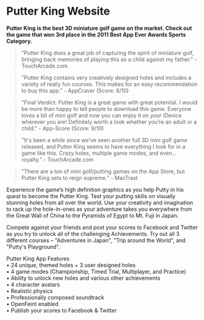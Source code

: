 # Putter King Website 

**Putter King is the best 3D miniature golf game on the market. Check out the game that won 3rd place in the 2011 Best App Ever Awards Sports Category.**  

> "Putter King does a great job of capturing the spirit of miniature golf, bringing back memories of playing this as a child against my father." - TouchArcade.com  

> "Putter King contains very creatively designed holes and includes a variety of really fun courses. This makes for an easy recommendation to buy this app." - AppCraver (Score: 8/10)  

> "Final Verdict: Putter King is a great game with great potential. I would be more than happy to tell people to download this game. Everyone loves a bit of mini golf and now you can enjoy it on your iDevice wherever you are! Definitely worth a look whether you’re an adult or a child." - App-Score (Score: 9/10)  

> "It's been a while since we've seen another full 3D mini golf game released, and Putter King seems to have everything I look for in a game like this. Crazy holes, multiple game modes, and even… royalty." - TouchArcade.com  
 
> "There are a ton of mini golf/putting games on the App Store, but Putter King sets to reign supreme." - MacTrast  

Experience the game’s high definition graphics as you help Putty in his quest to become the Putter King. Test your putting skills on visually stunning holes from all over the world. Use your creativity and imagination to rack up the hole-in-ones as your adventure takes you everywhere from the Great Wall of China to the Pyramids of Egypt to Mt. Fuji in Japan.  

Compete against your friends and post your scores to Facebook and Twitter as you try to unlock all of the challenging Achievements.  Try out all 3 different courses – "Adventures in Japan", "Trip around the World", and "Putty's Playground".

Putter King App Features  
• 24 unique, themed holes + 3 user designed holes  
• 4 game modes (Championship, Timed Trial, Multiplayer, and Practice)  
• Ability to unlock new holes and various other achievements  
• 4 character avatars  
• Realistic physics  
• Professionally composed soundtrack  
• OpenFeint enabled  
• Publish your scores to Facebook & Twitter  